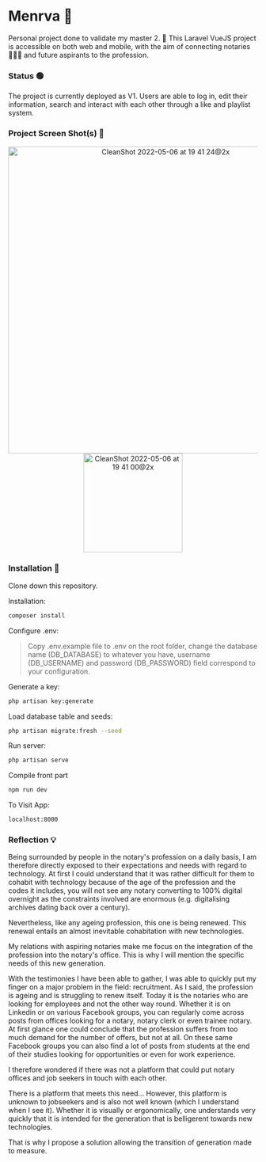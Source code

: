 # Menrva 🦉

Personal project done to validate my master 2. 🏫 This Laravel VueJS project is accessible on both web and mobile, with the aim of connecting notaries 👩🏼‍⚖️ and future aspirants to the profession.

### Status 🟢

The project is currently deployed as V1️. Users are able to log in, edit their information, search and interact with each other through a like and playlist system.

### Project Screen Shot(s) 📸
<p align="center">
<img width="620" alt="CleanShot 2022-05-06 at 19 41 24@2x" src="https://user-images.githubusercontent.com/48626779/167185874-22a1370d-557d-4336-9658-6fdcef10aaf6.png"><img width="200" alt="CleanShot 2022-05-06 at 19 41 00@2x" src="https://user-images.githubusercontent.com/48626779/167186046-fd9dbc3d-d881-40e1-a822-8a8ca1c8754a.png">
<p>

### Installation 🤖

Clone down this repository. 

Installation:

```bash
composer install
```

Configure .env:  

>Copy .env.example file to .env on the root folder, change the database name (DB_DATABASE) to whatever you have, username (DB_USERNAME) and password (DB_PASSWORD) field correspond to your configuration.

Generate a key:  

```bash
php artisan key:generate
```

Load database table and seeds:

```bash
php artisan migrate:fresh --seed
```

Run server:

```bash
php artisan serve
```

Compile front part

```bash
npm run dev
```

To Visit App:

```bash
localhost:8000
```

### Reflection 💡

Being surrounded by people in the notary's profession on a daily basis, I am therefore directly exposed to their expectations and needs with regard to technology. At first I could understand that it was rather difficult for them to cohabit with technology because of the age of the profession and the codes it includes, you will not see any notary converting to 100% digital overnight as the constraints involved are enormous (e.g. digitalising archives dating back over a century).

Nevertheless, like any ageing profession, this one is being renewed. This renewal entails an almost inevitable cohabitation with new technologies.

My relations with aspiring notaries make me focus on the integration of the profession into the notary's office. This is why I will mention the specific needs of this new generation.

With the testimonies I have been able to gather, I was able to quickly put my finger on a major problem in the field: recruitment. As I said, the profession is ageing and is struggling to renew itself. Today it is the notaries who are looking for employees and not the other way round. Whether it is on Linkedin or on various Facebook groups, you can regularly come across posts from offices looking for a notary, notary clerk or even trainee notary. At first glance one could conclude that the profession suffers from too much demand for the number of offers, but not at all. On these same Facebook groups you can also find a lot of posts from students at the end of their studies looking for opportunities or even for work experience.

I therefore wondered if there was not a platform that could put notary offices and job seekers in touch with each other.

There is a platform that meets this need... However, this platform is unknown to jobseekers and is also not well known (which I understand when I see it). Whether it is visually or ergonomically, one understands very quickly that it is intended for the generation that is belligerent towards new technologies.

That is why I propose a solution allowing the transition of generation made to measure.
